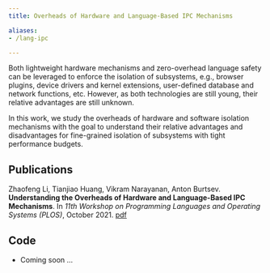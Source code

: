 ```yaml
---
title: Overheads of Hardware and Language-Based IPC Mechanisms

aliases:
- /lang-ipc

---
```


Both lightweight hardware mechanisms and zero-overhead language safety can be leveraged to enforce the isolation of subsystems, e.g., browser plugins, device drivers and kernel extensions, user-defined database and network functions, etc. However, as both technologies are still young, their relative advantages are still unknown.

In this work, we study the overheads of hardware and software isolation mechanisms with the goal to understand their relative advantages and disadvantages for fine-grained isolation of subsystems with tight performance budgets.

## Publications

Zhaofeng Li, Tianjiao Huang, Vikram Narayanan, Anton Burtsev. **Understanding
the Overheads of Hardware and Language-Based IPC Mechanisms**. In _11th
Workshop on Programming Languages and Operating Systems (PLOS)_, October 2021.
[pdf](https://mars-research.github.io/doc/plos21/plos21-ipc-overheads.pdf)

## Code

* Coming soon ...
